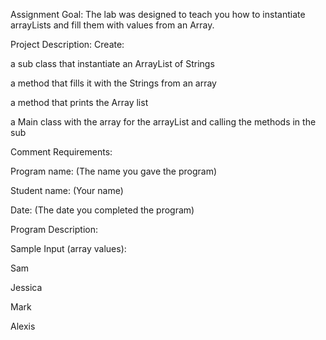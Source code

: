 Assignment  Goal: The lab was designed to teach you how to instantiate arrayLists and fill them with values from an Array.

Project Description:  Create:

a sub class that instantiate an ArrayList of Strings

a method that fills it with the Strings from an array

a method that prints the Array list

a Main class with the array for the arrayList and calling the methods in the sub

Comment Requirements:

Program name: (The name you gave the program)

Student name: (Your name)

Date: (The date you completed the program)

Program Description:

Sample Input (array values):

Sam

Jessica

Mark

Alexis

